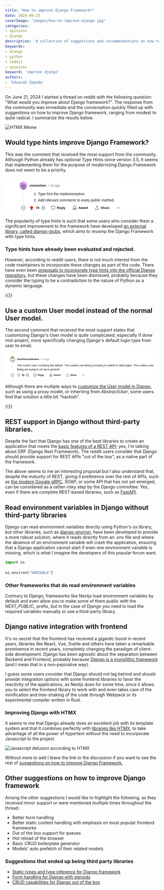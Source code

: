```yaml
---
title: "How to improve Django Framework?"
date: 2024-06-23
coverImage: "images/how-to-improve-django.jpg"
categories:
- opinions
- django
description: 'A collection of suggestions and recommendations on how to take Django Framework to the next level, gathered from the django subreddit community.'
keywords:
- django
- python
- reddit
- opinions
keyword: 'improve django'
authors:
- 'Eduardo Zepeda'
---
```



On June 21, 2024 I started a thread on reddit with the following question: "What would you improve about Django framework?". The response from the community was immediate and the conversation quickly filled up with suggestions on how to improve Django framework, ranging from modest to quite radical. I summarize the results below.

![HTMX Meme](https://htmx.org/img/memes/20yearold.png "HTMX meme")

## Would type hints improve Django Framework?

This was the comment that received the most support from the community. Although Python already has optional Type Hints since version 3.5, it seems that implementing them for the purpose of modernizing Django Framework does not seem to be a priority.

![Comment with more support on how to improve Django](images/comment-with-more-support-on-how-to-improve-django.png "Comment with more support on how to improve Django")

The popularity of type hints is such that some users who consider them a significant improvement to the framework have developed [an external library, called django-stubs](https://github.com/typeddjango/django-stubs#?), which aims to revamp the Django Framework with type hints.

### Type hints have already been evaluated and rejected.

However, according to reddit users, there is not much interest from the code maintainers to incorporate these changes as part of the code. There have even been [proposals to incorporate type hints into the official Django repository](https://github.com/django/deps/pull/65#?), but these changes have been dismissed, probably because they consider the typing to be a contradiction to the nature of Python as a dynamic language. 

{{<box type="info" message="In case you don't know what type hints are, type hints allow you to declare the type of a variable, argument, or the return value of a function to make it easier to identify bugs or unwanted behavior. Think of Python type hints as Python's Typescript, or as optional static typing in your favourite compiled language, such as C, C++, or Rust." >}}

## Use a custom User model instead of the normal User model.

The second comment that received the most support states that customizing Django's User model is quite complicated, especially if done mid-project, more specifically changing Django's default login type from user to email.

![Second comment with most support on how to improve Django](images/custom-user-model-to-improve-django.png "Second comment with most support on how to improve Django")

Although there are multiple ways to [customize the User model in Django](/en/how-to-customize-the-user-model-in-django/), such as using a proxy model, or inheriting from *AbstractUser*, some users find that solution a little bit "hackish".

{{<box type="info" message="In case you don't know, Django uses by default the *username* from its *User* model, in combination with the password, to log in a user. But the current trend in web development is to use email directly." >}}

## REST support in Django without third-party libraries.

Despite the fact that Django has one of the best libraries to create an application that meets the [basic features of a REST API](/en/basic-characteristics-of-an-api-rest-api/); yes, I'm talking about DRF (Django Rest Framework). The reddit users consider that Django should provide support for REST APIs "out of the box", as a native part of the framework.

The above seems to me an interesting proposal but I also understand that, despite the maturity of REST, giving it preference over the rest of APIs, such as [the modern Google gRPC](/en/unleash-your-apis-potential-with-grpc-and-protobuffers/), SOAP, or some API that has not yet emerged, can be considered as a rather risky step by the Django committee. Yes, even if there are complete REST-based libraries, such as [FastAPI](/en/fastapi-tutorial-the-best-python-framework/).

## Read environment variables in Django without third-party libraries

Django can read environment variables directly using Python's *os* library, but other libraries, such as [django-environ](https://django-environ.readthedocs.io/en/latest/#?), have been developed to provide a more robust solution, where it reads directly from an *.env* file and where the absence of an environment variable will crash the application, ensuring that a Django application cannot start if even one environment variable is missing, which is what I imagine the developers of this popular forum want.

``` python
import os

os.environ["VARIABLE"]
```

### Other frameworks that do read environment variables

Contrary to Django, frameworks like Nextjs load environment variables by default and even allow you to make some of them public with the *NEXT_PUBLIC_* prefix, but in the case of Django you need to load the required variables manually or use a third-party library.

## Django native integration with frontend 

It's no secret that the frontend has received a gigantic boost in recent years, libraries like React, Vue, Svelte and others have taken a remarkable prominence in recent years, completely changing the paradigm of client-side development. Django has been agnostic about the separation between Backend and Frontend, probably because [Django is a monolithic framework](/en/why-should-you-use-django-framework/) (and I mean that in a non-pejorative way).

I guess some users consider that Django should not lag behind and should provide integration options with some frontend libraries to favor the reactivity of the applications, as Nextjs does for some time, since it allows you to select the frontend library to work with and even takes care of the minification and tree-shaking of the code through Webpack or its experimental compiler written in Rust.

### Improving Django with HTMX

It seems to me that Django already does an excellent job with its template system and that it combines perfectly with [libraries like HTMX](/en/django-and-htmx-modern-web-apps-without-writing-js/), to take advantage of all the power of hypertext without the need to incorporate Javascript to the project.

![Javascript delusion according to HTMX](https://htmx.org/img/memes/original.png "Javascript delusion according to HTMX")

Without more to add I leave the link to the discussion if you want to see the rest of [suggestions on how to improve Django Framework.](https://www.reddit.com/r/django/comments/1dlj5n6/what_would_you_improve_about_django_framework/#?)


## Other suggestions on how to improve Django framework

Among the other suggestions I would like to highlight the following, as they received minor support or were mentioned multiple times throughout the thread:

- Better form handling
- Better static content handling with emphasis on most popular frontend frameworks
- Out of the box support for queues
- Hot reload of the browser
- Basic CRUD boilerplate generator
- Models' auto prefetch of their related models.


### Suggestions that ended up being third party libraries

- [Static types and type inference for Django framework](https://github.com/typeddjango/django-stubs/#?)
- [Form handling for Django with steroids](https://docs.iommi.rocks/en/latest/#?)
- [CRUD capabilities for Django out of the box](https://noumenal.es/neapolitan/#?)
